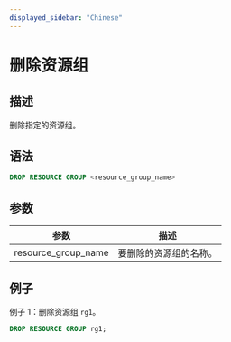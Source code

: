 ```yaml
---
displayed_sidebar: "Chinese"
---
```


# 删除资源组

## 描述

删除指定的资源组。

## 语法

```SQL
DROP RESOURCE GROUP <resource_group_name>
```

## 参数

| **参数**             | **描述**                               |
| ------------------- | ----------------------------------------- |
| resource_group_name | 要删除的资源组的名称。 |

## 例子

例子 1：删除资源组 `rg1`。

```SQL
DROP RESOURCE GROUP rg1;
```